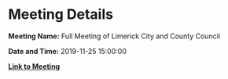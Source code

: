 # Meeting Details

**Meeting Name:** Full Meeting of Limerick City and County Council

**Date and Time:** 2019-11-25 15:00:00

**[Link to Meeting](https://www.limerick.ie/council/whats-on/full-meeting-limerick-city-and-county-council-31)**
